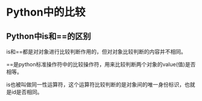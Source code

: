 # Python中的比较

## Python中is和==的区别

is和==都是对对象进行比较判断作用的，但对对象比较判断的内容并不相同。


==是python标准操作符中的比较操作符，用来比较判断两个对象的value(值)是否相等。


is也被叫做同一性运算符，这个运算符比较判断的是对象间的唯一身份标识，也就是id是否相同。